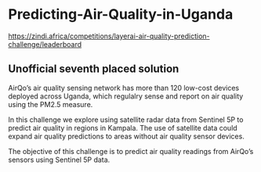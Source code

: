 # Predicting-Air-Quality-in-Uganda
https://zindi.africa/competitions/layerai-air-quality-prediction-challenge/leaderboard

## Unofficial seventh placed solution

AirQo’s air quality sensing network has more than 120 low-cost devices deployed across Uganda, which regulalry sense and report on air quality using the PM2.5 measure.

In this challenge we explore using satellite radar data from Sentinel 5P to predict air quality in regions in Kampala. The use of satellite data could expand air quality predictions to areas without air quality sensor devices.

The objective of this challenge is to predict air quality readings from AirQo’s sensors using Sentinel 5P data.
